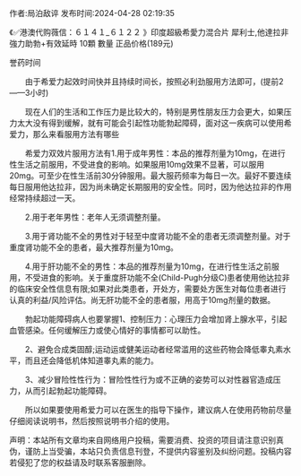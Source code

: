 <p>作者:局泊敌谇 发布时间:2024-04-28 02:19:35</p>
<p>《✅港澳代购薇信：６１４１_６１２２ 》印度超級希愛力混合片 犀利士,他達拉非 強力助勃+有效延時 10顆 數量 正品价格(189元) </p>
									<p>誉药时间</p><p>　　由于希爱力起效时间快并且持续时间长，按照必利劲服用方法即可，(提前2——3小时)</p><p>　　现在人们的生活和工作压力是比较大的，特别是男性朋友压力会更大，如果压力太大没有得到缓解，就有可能会引起性功能勃起障碍，面对这一疾病可以使用希爱力，那么来看服用方法有哪些</p><p>　　希爱力双效片服用方法有1.用于成年男性：本品的推荐剂量为10mg，在进行性生活之前服用，不受进食的影响。如果服用10mg效果不显著，可以服用20mg。可至少在性生活前30分钟服用。最大服药频率为每日一次。最好不要连续每日服用他达拉非，因为尚未确定长期服用的安全性。同时，因为他达拉非的作用经常持续超过一天。</p><p>　　2.用于老年男性：老年人无须调整剂量。</p><p>　　3.用于肾功能不全的男性对于轻至中度肾功能不全的患者无须调整剂量。对于重度肾功能不全的患者，最大推荐剂量为10mg。</p><p>　　4.用于肝功能不全的男性：本品的推荐剂量为10mg，在进行性生活之前服用，不受进食的影响。关于重度肝功能不全(Child-Pugh分级C)患者使用他达拉非的临床安全性信息有限;如果对此类患者，开处方，需要处方医生对每位患者进行认真的利益/风险评估。尚无肝功能不全的患者服，用高于10mg剂量的数据。</p><p>　　勃起功能障碍病人也要掌握1、控制压力：心理压力会增加肾上腺水平，引起血管感染。任何缓解压力或使心情好的事情都可以助性。</p><p>　　2、避免合成类固醇;运动运或健美运动者经常滥用的这些药物会降低睾丸素水平，而且还会降低机体知道睾丸素的能力。</p><p>　　3、减少冒险性性行为：冒险性性行为或不正确的姿势可以对性器官造成压力，从而引起勃起功能障碍。</p><p>　　所以如果要使用希爱力可以在医生的指导下操作，建议病人在使用药物前尽量仔细阅读说明书，然后按照说明书介绍的使用。</p>				声明：本站所有文章均来自网络用户投稿，需要消费、投资的项目请注意识别真伪，谨防上当受骗，本站只负责信息刊登，不提供内容鉴别及纠纷问题。投稿内容若侵犯了您的权益请及时联系客服删除。				
